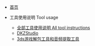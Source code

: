 * [首页](/)

* 工具使用说明 Tool usage
  * [全部工具使用说明 All tool instructions](/wiki/All_tool_instructions.md)
  * [DKZStudio](/wiki/DKZStudio.md)
  * [3ds游戏解包工具和音频提取工具](/wiki/3ds_game_unpacking_tool.md)